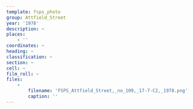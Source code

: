 ```yaml
---
template: fsps_photo
group: Attfield_Street
year: '1978'
description: ~
places:
    - ''
coordinates: ~
heading: ~
classification: ~
section: ~
cell: ~
film_roll: ~
files:
    -
        filename: 'FSPS_Attfield_Street,_no_109,_17-7-C2,_1978.png'
        caption: ''
---
```

